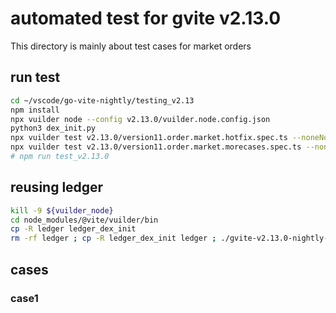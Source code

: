 # automated test for gvite v2.13.0

This directory is mainly about test cases for market orders 

## run test
```bash
cd ~/vscode/go-vite-nightly/testing_v2.13
npm install
npx vuilder node --config v2.13.0/vuilder.node.config.json
python3 dex_init.py
npx vuilder test v2.13.0/version11.order.market.hotfix.spec.ts --noneNode true
npx vuilder test v2.13.0/version11.order.market.morecases.spec.ts --noneNode true
# npm run test_v2.13.0
```

## reusing ledger
```bash
kill -9 ${vuilder_node}
cd node_modules/@vite/vuilder/bin
cp -R ledger ledger_dex_init
rm -rf ledger ; cp -R ledger_dex_init ledger ; ./gvite-v2.13.0-nightly-202209271223 virtual
```

## cases
### case1
